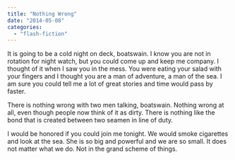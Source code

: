 ```yaml
---
title: "Nothing Wrong"
date: "2014-05-08"
categories: 
  - "flash-fiction"
---
```


It is going to be a cold night on deck, boatswain. I know you are not in rotation for night watch, but you could come up and keep me company. I thought of it when I saw you in the mess. You were eating your salad with your fingers and I thought you are a man of adventure, a man of the sea. I am sure you could tell me a lot of great stories and time would pass by faster.

There is nothing wrong with two men talking, boatswain. Nothing wrong at all, even though people now think of it as dirty. There is nothing like the bond that is created between two seamen in line of duty.

I would be honored if you could join me tonight. We would smoke cigarettes and look at the sea. She is so big and powerful and we are so small. It does not matter what we do. Not in the grand scheme of things.
